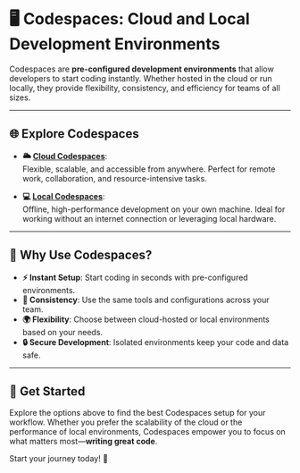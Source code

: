 # 🖥️ Codespaces: Cloud and Local Development Environments

Codespaces are **pre-configured development environments** that allow developers to start coding instantly. Whether hosted in the cloud or run locally, they provide flexibility, consistency, and efficiency for teams of all sizes.

---

## 🌐 Explore Codespaces

- **🌥️ [Cloud Codespaces](./codespaces/cloud_codespaces.md)**:  
  Flexible, scalable, and accessible from anywhere. Perfect for remote work, collaboration, and resource-intensive tasks.  

- **💻 [Local Codespaces](./codespaces/local_codespaces.md)**:  
  Offline, high-performance development on your own machine. Ideal for working without an internet connection or leveraging local hardware.

---

## 🌟 Why Use Codespaces?

- **⚡ Instant Setup**: Start coding in seconds with pre-configured environments.  
- **🔄 Consistency**: Use the same tools and configurations across your team.  
- **🌍 Flexibility**: Choose between cloud-hosted or local environments based on your needs.  
- **🔒 Secure Development**: Isolated environments keep your code and data safe.

---

## 🚀 Get Started

Explore the options above to find the best Codespaces setup for your workflow. Whether you prefer the scalability of the cloud or the performance of local environments, Codespaces empower you to focus on what matters most—**writing great code**.  

Start your journey today! 🌟
